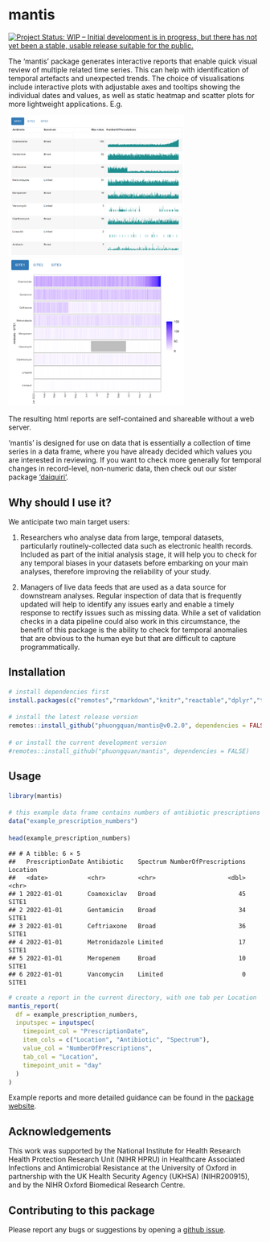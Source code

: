 
<!-- README.md is generated from README.Rmd. Please edit that file -->

# mantis

<!-- badges: start -->

[![Project Status: WIP – Initial development is in progress, but there
has not yet been a stable, usable release suitable for the
public.](https://www.repostatus.org/badges/latest/wip.svg)](https://www.repostatus.org/#wip)
<!-- badges: end -->

The ‘mantis’ package generates interactive reports that enable quick
visual review of multiple related time series. This can help with
identification of temporal artefacts and unexpected trends. The choice
of visualisations include interactive plots with adjustable axes and
tooltips showing the individual dates and values, as well as static
heatmap and scatter plots for more lightweight applications. E.g.

<img src="man/figures/example_prescription_numbers_interactive.png" width="350" /><img src="man/figures/example_prescription_numbers_heatmap.png" width="350" />

The resulting html reports are self-contained and shareable without a
web server.

‘mantis’ is designed for use on data that is essentially a collection of
time series in a data frame, where you have already decided which values
you are interested in reviewing. If you want to check more generally for
temporal changes in record-level, non-numeric data, then check out our
sister package
[‘daiquiri’](https://ropensci.github.io/daiquiri/index.html).

## Why should I use it?

We anticipate two main target users:

1.  Researchers who analyse data from large, temporal datasets,
    particularly routinely-collected data such as electronic health
    records. Included as part of the initial analysis stage, it will
    help you to check for any temporal biases in your datasets before
    embarking on your main analyses, therefore improving the reliability
    of your study.

2.  Managers of live data feeds that are used as a data source for
    downstream analyses. Regular inspection of data that is frequently
    updated will help to identify any issues early and enable a timely
    response to rectify issues such as missing data. While a set of
    validation checks in a data pipeline could also work in this
    circumstance, the benefit of this package is the ability to check
    for temporal anomalies that are obvious to the human eye but that
    are difficult to capture programmatically.

## Installation

``` r
# install dependencies first
install.packages(c("remotes","rmarkdown","knitr","reactable","dplyr","tidyr","dygraphs","xts","ggplot2","scales","purrr","htmltools"))

# install the latest release version
remotes::install_github("phuongquan/mantis@v0.2.0", dependencies = FALSE)

# or install the current development version
#remotes::install_github("phuongquan/mantis", dependencies = FALSE)
```

## Usage

``` r
library(mantis)

# this example data frame contains numbers of antibiotic prescriptions in long format, 
data("example_prescription_numbers")

head(example_prescription_numbers)
```

    ## # A tibble: 6 × 5
    ##   PrescriptionDate Antibiotic    Spectrum NumberOfPrescriptions Location
    ##   <date>           <chr>         <chr>                    <dbl> <chr>   
    ## 1 2022-01-01       Coamoxiclav   Broad                       45 SITE1   
    ## 2 2022-01-01       Gentamicin    Broad                       34 SITE1   
    ## 3 2022-01-01       Ceftriaxone   Broad                       36 SITE1   
    ## 4 2022-01-01       Metronidazole Limited                     17 SITE1   
    ## 5 2022-01-01       Meropenem     Broad                       10 SITE1   
    ## 6 2022-01-01       Vancomycin    Limited                      0 SITE1

``` r
# create a report in the current directory, with one tab per Location
mantis_report(
  df = example_prescription_numbers,
  inputspec = inputspec(
    timepoint_col = "PrescriptionDate",
    item_cols = c("Location", "Antibiotic", "Spectrum"),
    value_col = "NumberOfPrescriptions",
    tab_col = "Location",
    timepoint_unit = "day"
  )
)
```

Example reports and more detailed guidance can be found in the [package
website](https://phuongquan.github.io/mantis/index.html).

## Acknowledgements

This work was supported by the National Institute for Health Research
Health Protection Research Unit (NIHR HPRU) in Healthcare Associated
Infections and Antimicrobial Resistance at the University of Oxford in
partnership with the UK Health Security Agency (UKHSA) (NIHR200915), and
by the NIHR Oxford Biomedical Research Centre.

## Contributing to this package

Please report any bugs or suggestions by opening a [github
issue](https://github.com/phuongquan/mantis/issues).
